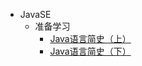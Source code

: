 - JavaSE
    - 准备学习
        - [Java语言简史（上）](Data/first/Hist/Hist.md)
        - [Java语言简史（下）](2.md)
	
